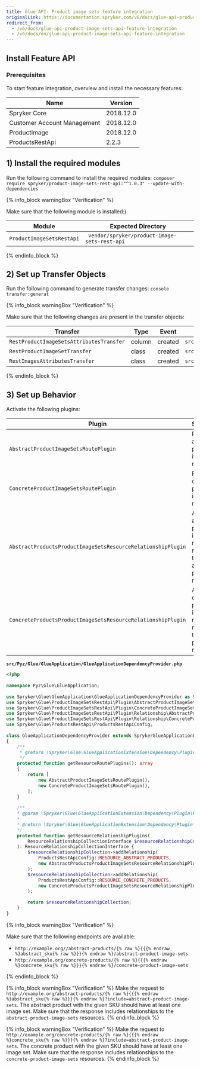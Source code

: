 ```yaml
---
title: Glue API- Product image sets feature integration
originalLink: https://documentation.spryker.com/v6/docs/glue-api-product-image-sets-api-feature-integration
redirect_from:
  - /v6/docs/glue-api-product-image-sets-api-feature-integration
  - /v6/docs/en/glue-api-product-image-sets-api-feature-integration
---
```


## Install Feature API
### Prerequisites
To start feature integration, overview and install the necessary features:

| Name | Version |
| --- | --- |
| Spryker Core | 2018.12.0 |
| Customer Account Management | 2018.12.0 |
| ProductImage | 2018.12.0 |
| ProductsRestApi | 2.2.3 |

## 1) Install the required modules

Run the following command to install the required modules:
`composer require spryker/product-image-sets-rest-api:"^1.0.3" --update-with-dependencies`

{% info_block warningBox "Verification" %}

Make sure that the following module is installed:)

| Module | Expected Directory |
| --- | --- |
| `ProductImageSetsRestApi` | `	vendor/spryker/product-image-sets-rest-api` |       

{% endinfo_block %}

## 2) Set up Transfer Objects

Run the following command to generate transfer changes:
`console transfer:generat`

{% info_block warningBox "Verification" %}

Make sure that the following changes are present in the transfer objects:

| Transfer | Type | Event | Path |
| --- | --- | --- | --- |
| `RestProductImageSetsAttributesTransfer` | column | created | `src/Generated/Shared/Transfer/RestProductImageSetsAttributesTransfers` |
| `RestProductImageSetTransfer` | class | created | `src/Generated/Shared/Transfer/RestProductImageSetTransfer` |
| `RestImagesAttributesTransfer` | class | created | `src/Generated/Shared/Transfer/RestImagesAttributesTransfer` |

{% endinfo_block %}

## 3) Set up Behavior
Activate the following plugins:

| Plugin | Specification | Prerequisites | Namespace |
| --- | --- | --- | --- |
| `AbstractProductImageSetsRoutePlugin` | Registers an abstract product image sets resource. | None | `Spryker\Glue\ProductImageSetsRestApi\Plugin` |
| `ConcreteProductImageSetsRoutePlugin` | Registers a concrete product image sets resource. | None | `Spryker\Glue\ProductImageSetsRestApi\Plugin` |
| `AbstractProductsProductImageSetsResourceRelationshipPlugin` | Adds an abstract product image sets resource as a relationship to an abstract product resource. | None | `Spryker\Glue\ProductImageSetsRestApi\Plugin` |
| `ConcreteProductsProductImageSetsResourceRelationshipPlugin` | Adds a concrete product image sets resource as a relationship to a concrete product resource. | None | `Spryker\Glue\ProductImageSetsRestApi\Plugin` |

**`src/Pyz/Glue/GlueApplication/GlueApplicationDependencyProvider.php`**
```php
<?php
 
namespace Pyz\Glue\GlueApplication;
 
use Spryker\Glue\GlueApplication\GlueApplicationDependencyProvider as SprykerGlueApplicationDependencyProvider;
use Spryker\Glue\ProductImageSetsRestApi\Plugin\AbstractProductImageSetsRoutePlugin;
use Spryker\Glue\ProductImageSetsRestApi\Plugin\ConcreteProductImageSetsRoutePlugin;
use Spryker\Glue\ProductImageSetsRestApi\Plugin\Relationship\AbstractProductsProductImageSetsResourceRelationshipPlugin;
use Spryker\Glue\ProductImageSetsRestApi\Plugin\Relationship\ConcreteProductsProductImageSetsResourceRelationshipPlugin;
use Spryker\Glue\ProductsRestApi\ProductsRestApiConfig;
 
class GlueApplicationDependencyProvider extends SprykerGlueApplicationDependencyProvider
{
    /**
     * @return \Spryker\Glue\GlueApplicationExtension\Dependency\Plugin\ResourceRoutePluginInterface[]
     */
    protected function getResourceRoutePlugins(): array
    {
        return [
            new AbstractProductImageSetsRoutePlugin(),
            new ConcreteProductImageSetsRoutePlugin(),
        ];
    }
 
    /**
    * @param \Spryker\Glue\GlueApplicationExtension\Dependency\Plugin\ResourceRelationshipCollectionInterface $resourceRelationshipCollection
    *
    * @return \Spryker\Glue\GlueApplicationExtension\Dependency\Plugin\ResourceRelationshipCollectionInterface
    */
    protected function getResourceRelationshipPlugins(
        ResourceRelationshipCollectionInterface $resourceRelationshipCollection
    ): ResourceRelationshipCollectionInterface {
        $resourceRelationshipCollection->addRelationship(
            ProductsRestApiConfig::RESOURCE_ABSTRACT_PRODUCTS,
            new AbstractProductsProductImageSetsResourceRelationshipPlugin()
        );
        $resourceRelationshipCollection->addRelationship(
            ProductsRestApiConfig::RESOURCE_CONCRETE_PRODUCTS,
            new ConcreteProductsProductImageSetsResourceRelationshipPlugin()
        );
 
        return $resourceRelationshipCollection;
    }
}
```

{% info_block warningBox "Verification" %}

Make sure that the following endpoints are available:

* `http://example.org//abstract-products/{% raw %}{{{% endraw %}abstract_sku{% raw %}}}{% endraw %}/abstract-product-image-sets` 
* `http://example.org/concrete-products/{% raw %}{{{% endraw %}concrete_sku{% raw %}}}{% endraw %}/concrete-product-image-sets` 

{% endinfo_block %}

{% info_block warningBox "Verification" %}
Make the request to `http://example.org/abstract-products/{% raw %}{{{% endraw %}abstract_sku{% raw %}}}{% endraw %}?include=abstract-product-image-sets`. The abstract product with the given SKU should have at least one image set. Make sure that the response includes relationships to the `abstract-product-image-sets` resources.
{% endinfo_block %}

{% info_block warningBox "Verification" %}
Make the request to `http://example.org/concrete-products/{% raw %}{{{% endraw %}concrete_sku{% raw %}}}{% endraw %}?include=abstract-product-image-sets`. The concrete product with the given SKU should have at least one image set. Make sure that the response includes relationships to the `concrete-product-image-sets` resources.
{% endinfo_block %}
